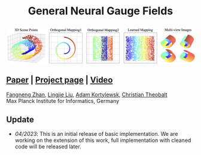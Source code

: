 # <p align=center>General **Neural Gauge Fields**</p>
![Teaser](teaser.png)

## [Paper](https://openreview.net/pdf?id=XWkWK2UagFR)  |  [Project page](https://fnzhan.com/neural-gauge-fields/)  | [Video](https://youtu.be/Enak-qXwagg)

<!-- **General Neural Gauge Fields** <br> -->
[Fangneng Zhan](https://fnzhan.com/), [Lingjie Liu](https://lingjie0206.github.io/), [Adam Kortylewsk](https://generativevision.mpi-inf.mpg.de/), [Christian Theobalt](https://people.mpi-inf.mpg.de/~theobalt/) <br>
Max Planck Institute for Informatics, Germany <br>

## Update
- *04/2023*: This is an initial release of basic implementation. We are working on the extension of this work, full implementation with cleaned code will be released later.
